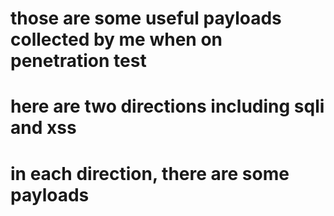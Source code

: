 # those are some useful payloads collected by me when on penetration test 
# here are two directions including sqli and xss 
# in each direction, there are some payloads
